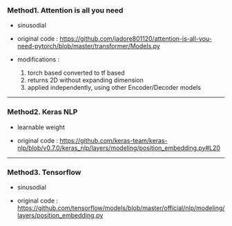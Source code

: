 ### Method1. Attention is all you need


* sinusodial

* original code : https://github.com/jadore801120/attention-is-all-you-need-pytorch/blob/master/transformer/Models.py

* modifications :
  1. torch based converted to tf based
  2. returns 2D without expanding dimension
  3. applied independently, using other Encoder/Decoder models

 
-----


### Method2. Keras NLP


* learnable weight

* original code : https://github.com/keras-team/keras-nlp/blob/v0.7.0/keras_nlp/layers/modeling/position_embedding.py#L20


-----


### Method3. Tensorflow


* sinusodial

* original code : https://github.com/tensorflow/models/blob/master/official/nlp/modeling/layers/position_embedding.py
